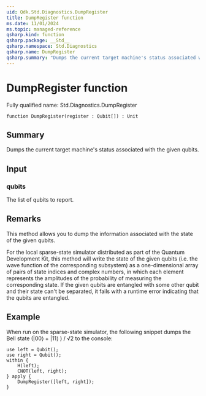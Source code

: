 ```yaml
---
uid: Qdk.Std.Diagnostics.DumpRegister
title: DumpRegister function
ms.date: 11/01/2024
ms.topic: managed-reference
qsharp.kind: function
qsharp.package: __Std__
qsharp.namespace: Std.Diagnostics
qsharp.name: DumpRegister
qsharp.summary: "Dumps the current target machine's status associated with the given qubits."
---
```


# DumpRegister function

Fully qualified name: Std.Diagnostics.DumpRegister

```qsharp
function DumpRegister(register : Qubit[]) : Unit
```

## Summary
Dumps the current target machine's status associated with the given qubits.

## Input
### qubits
The list of qubits to report.

## Remarks
This method allows you to dump the information associated with the state of the
given qubits.

For the local sparse-state simulator distributed as part of the
Quantum Development Kit, this method will write the
state of the given qubits (i.e. the wave function of the corresponding subsystem) as a
one-dimensional array of pairs of state indices and complex numbers, in which each element represents
the amplitudes of the probability of measuring the corresponding state.
If the given qubits are entangled with some other qubit and their
state can't be separated, it fails with a runtime error indicating that the qubits are entangled.

## Example
When run on the sparse-state simulator, the following snippet dumps
the Bell state (|00⟩ + |11⟩ ) / √2 to the console:
```qsharp
use left = Qubit();
use right = Qubit();
within {
    H(left);
    CNOT(left, right);
} apply {
    DumpRegister([left, right]);
}
```
